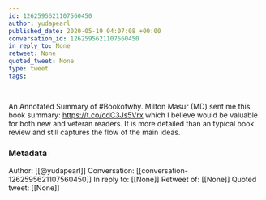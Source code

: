 ```yaml
---
id: 1262595621107560450
author: yudapearl
published_date: 2020-05-19 04:07:08 +00:00
conversation_id: 1262595621107560450
in_reply_to: None
retweet: None
quoted_tweet: None
type: tweet
tags:

---
```


An Annotated Summary of #Bookofwhy.
Milton Masur (MD) sent me this book summary:
https://t.co/cdC3Js5Vrx which I believe would be valuable for both new and veteran readers. It is more detailed than an typical book review and still captures the flow of the main ideas.

### Metadata

Author: [[@yudapearl]]
Conversation: [[conversation-1262595621107560450]]
In reply to: [[None]]
Retweet of: [[None]]
Quoted tweet: [[None]]
